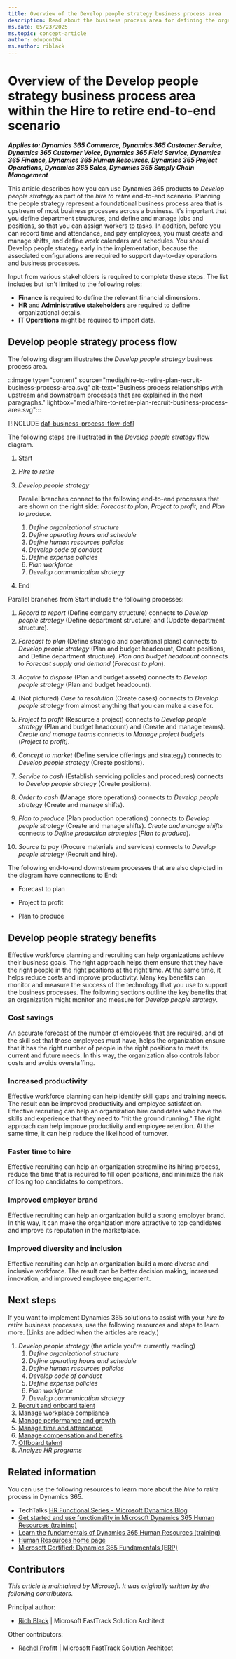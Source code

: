 ```yaml
---
title: Overview of the Develop people strategy business process area
description: Read about the business process area for defining the organizational structure for your workforce in Dynamics 365, including types of stakeholders and benefits.
ms.date: 05/23/2025
ms.topic: concept-article
author: edupont04
ms.author: riblack
---
```


# Overview of the Develop people strategy business process area within the Hire to retire end-to-end scenario

***Applies to: Dynamics 365 Commerce, Dynamics 365 Customer Service, Dynamics 365 Customer Voice, Dynamics 365 Field Service, Dynamics 365 Finance, Dynamics 365 Human Resources, Dynamics 365 Project Operations, Dynamics 365 Sales, Dynamics 365 Supply Chain Management***

This article describes how you can use Dynamics 365 products to *Develop people strategy* as part of the *hire to retire* end-to-end scenario. Planning the people strategy represent a foundational business process area that is upstream of most business processes across a business. It's important that you define department structures, and define and manage jobs and positions, so that you can assign workers to tasks. In addition, before you can record time and attendance, and pay employees, you must create and manage shifts, and define work calendars and schedules. You should Develop people strategy early in the implementation, because the associated configurations are required to support day-to-day operations and business processes.

Input from various stakeholders is required to complete these steps. The list includes but isn't limited to the following roles:

- **Finance** is required to define the relevant financial dimensions.
- **HR** and **Administrative stakeholders** are required to define organizational details.
- **IT Operations** might be required to import data.

## Develop people strategy process flow

The following diagram illustrates the *Develop people strategy* business process area.

:::image type="content" source="media/hire-to-retire-plan-recruit-business-process-area.svg" alt-text="Business process relationships with upstream and downstream processes that are explained in the next paragraphs." lightbox="media/hire-to-retire-plan-recruit-business-process-area.svg":::

[!INCLUDE [daf-business-process-flow-def](~/../shared-content/shared/guidance-includes/daf-business-process-flow-def.md)]

The following steps are illustrated in the *Develop people strategy* flow diagram.

1. Start

1. *Hire to retire*

1. *Develop people strategy*

    Parallel branches connect to the following end-to-end processes that are shown on the right side: *Forecast to plan*, *Project to profit*, and *Plan to produce*.

    1. *Define organizational structure*  
    1. *Define operating hours and schedule*  
    1. *Define human resources policies*  
    1. *Develop code of conduct*  
    1. *Define expense policies*  
    1. *Plan workforce*  
    1. *Develop communication strategy*

1. End

Parallel branches from Start include the following processes:

1. *Record to report* (Define company structure) connects to *Develop people strategy* (Define department structure) and (Update department structure).

1. *Forecast to plan* (Define strategic and operational plans) connects to *Develop people strategy* (Plan and budget headcount, Create positions, and Define department structure). *Plan and budget headcount* connects to *Forecast supply and demand* (*Forecast to plan*).

1. *Acquire to dispose* (Plan and budget assets) connects to *Develop people strategy* (Plan and budget headcount).

1. (Not pictured) *Case to resolution* (Create cases) connects to *Develop people strategy* from almost anything that you can make a case for.

1. *Project to profit* (Resource a project) connects to *Develop people strategy* (Plan and budget headcount) and (Create and manage teams). *Create and manage teams* connects to *Manage project budgets* (*Project to profit)*.

1. *Concept to market* (Define service offerings and strategy) connects to *Develop people strategy* (Create positions).

1. *Service to cash* (Establish servicing policies and procedures) connects to *Develop people strategy* (Create positions).

1. *Order to cash* (Manage store operations) connects to *Develop people strategy* (Create and manage shifts).

1. *Plan to produce* (Plan production operations) connects to *Develop people strategy* (Create and manage shifts). *Create and manage shifts* connects to *Define production strategies* (*Plan to produce*).

1. *Source to pay* (Procure materials and services) connects to *Develop people strategy* (Recruit and hire).

The following end-to-end downstream processes that are also depicted in the diagram have connections to End:

- Forecast to plan

- Project to profit

- Plan to produce

## Develop people strategy benefits

Effective workforce planning and recruiting can help organizations achieve their business goals. The right approach helps them ensure that they have the right people in the right positions at the right time. At the same time, it helps reduce costs and improve productivity. Many key benefits can monitor and measure the success of the technology that you use to support the business processes. The following sections outline the key benefits that an organization might monitor and measure for *Develop people strategy*.

### Cost savings

An accurate forecast of the number of employees that are required, and of the skill set that those employees must have, helps the organization ensure that it has the right number of people in the right positions to meet its current and future needs. In this way, the organization also controls labor costs and avoids overstaffing.

### Increased productivity

Effective workforce planning can help identify skill gaps and training needs. The result can be improved productivity and employee satisfaction. Effective recruiting can help an organization hire candidates who have the skills and experience that they need to "hit the ground running." The right approach can help improve productivity and employee retention. At the same time, it can help reduce the likelihood of turnover.

### Faster time to hire

Effective recruiting can help an organization streamline its hiring process, reduce the time that is required to fill open positions, and minimize the risk of losing top candidates to competitors.

### Improved employer brand

Effective recruiting can help an organization build a strong employer brand. In this way, it can make the organization more attractive to top candidates and improve its reputation in the marketplace.

### Improved diversity and inclusion

Effective recruiting can help an organization build a more diverse and inclusive workforce. The result can be better decision making, increased innovation, and improved employee engagement.

## Next steps

If you want to implement Dynamics 365 solutions to assist with your *hire to retire* business processes, use the following resources and steps to learn more. (Links are added when the articles are ready.)  

1. *Develop people strategy* (the article you're currently reading)
    1. *Define organizational structure*  
    1. *Define operating hours and schedule*  
    1. *Define human resources policies*  
    1. *Develop code of conduct*  
    1. *Define expense policies*  
    1. *Plan workforce*  
    1. *Develop communication strategy*
1. [Recruit and onboard talent](hire-to-retire-onboard-manage-employee-lifecycle.md)  
1. [Manage workplace compliance](hire-to-retire-manage-occupational-health-safety.md)
1. [Manage performance and growth](hire-to-retire-manage-employee-performance-growth.md)
1. [Manage time and attendance](hire-to-retire-manage-employee-time-attendance-overview.md)
1. [Manage compensation and benefits](hire-to-retire-manage-employee-benefits-payroll.md)  
1. [Offboard talent](hire-to-retire-onboard-terminate-employment.md)  
1. *Analyze HR programs*

## Related information

You can use the following resources to learn more about the *hire to retire* process in Dynamics 365.

- TechTalks [HR Functional Series - Microsoft Dynamics Blog](https://community.dynamics.com/blogs/post/?postid=56329c48-c155-48ed-821b-4d0eb52b2d3b)
- [Get started and use functionality in Microsoft Dynamics 365 Human Resources (training)](/training/paths/get-started-use-human-resources/)
- [Learn the fundamentals of Dynamics 365 Human Resources (training)](/training/paths/learn-fundamentals-microsoft-dynamics-365-human-resources/)
- [Human Resources home page](/dynamics365/human-resources/)
- [Microsoft Certified: Dynamics 365 Fundamentals (ERP)](/certifications/d365-fundamentals-finance-and-operations-apps-erp/)

<!-- ## Tags

*Industries:* Agriculture (01-09), Mining (10-14), Construction (15-17), Manufacturing (20-39), Transportation and Public Utilities (40-49), Wholesale Trade (50-51), Retail Trade (52-59), Finance, Insurance, Real Estate (60-67), Services (70-89), Public Administration (91-99)

*Stakeholders:* Administrative, Finance, Human Resources, IT, Operations, Project management, Retail store operations, Service operations

*Products:* Dynamics 365 Commerce, Dynamics 365 Customer Service, Dynamics 365 Customer Voice, Dynamics 365 Field Service, Dynamics 365 Finance, Dynamics 365 Human Resources, Dynamics 365 Project Operations, Dynamics 365 Sales, Dynamics 365 Supply Chain Management -->

## Contributors

*This article is maintained by Microsoft. It was originally written by the following contributors.*

Principal author:

- [Rich Black](https://www.linkedin.com/in/blackrich/) \| Microsoft FastTrack Solution Architect

Other contributors:

- [Rachel Profitt](https://www.linkedin.com/in/rachelprofitt/) \| Microsoft FastTrack Solution Architect
